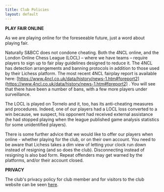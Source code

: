 ```yaml
---
title: Club Policies
layout: default
---
```



**PLAY FAIR ONLINE**

As we are playing online for the foreseeable future, just a word about playing fair.

Naturally S&amp;BCC does not condone cheating. Both the 4NCL online, and the London Online Chess League (LOCL) – where we have teams – require players to sign up to fair play guidelines designed to reduce it. The 4NCL has detection arrangements and banning protocols in addition to those used by their Lichess platform. The most recent 4NCL fairplay report is available here: [https://www.4ncl.co.uk/data/history/news-1.htm#fpreport2](https://www.4ncl.co.uk/data/history/news-1.htm#fpreport2) . You will see that there have been a number of bans, with a few more players under surveillance.

The LOCL is played on Tornelo and it, too, has its anti-cheating measures and procedures. Indeed, one of our players had a LOCL loss converted to a win because, we suspect, his opponent had received external assistance (he had stopped playing when the league published game analysis statistics for some unidentified players).

There is some further advice that we would like to offer our players when online - whether playing for the club, or on their own account. You need to be aware that Lichess takes a dim view of letting your clock run down instead of resigning (and so does the club). Disconnecting instead of resigning is also bad form. Repeat offenders may get warned by the platforms, and/or their account closed.

**PRIVACY**

The club's privacy policy for club member and for visitors to the club website can be seen [here](/privacy.html).
